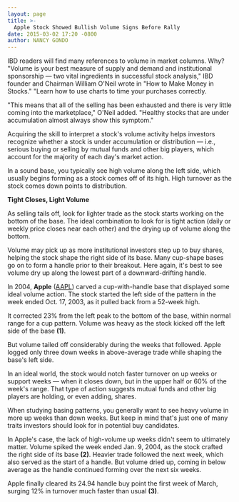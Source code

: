 ```yaml
---
layout: page
title: >-
  Apple Stock Showed Bullish Volume Signs Before Rally
date: 2015-03-02 17:20 -0800
author: NANCY GONDO
---
```





IBD readers will find many references to volume in market columns. Why? "Volume is your best measure of supply and demand and institutional sponsorship — two vital ingredients in successful stock analysis," IBD founder and Chairman William O'Neil wrote in "How to Make Money in Stocks." "Learn how to use charts to time your purchases correctly.


"This means that all of the selling has been exhausted and there is very little coming into the marketplace," O'Neil added. "Healthy stocks that are under accumulation almost always show this symptom."


Acquiring the skill to interpret a stock's volume activity helps investors recognize whether a stock is under accumulation or distribution — i.e., serious buying or selling by mutual funds and other big players, which account for the majority of each day's market action.


In a sound base, you typically see high volume along the left side, which usually begins forming as a stock comes off of its high. High turnover as the stock comes down points to distribution.


**Tight Closes, Light Volume**


As selling tails off, look for lighter trade as the stock starts working on the bottom of the base. The ideal combination to look for is tight action (daily or weekly price closes near each other) and the drying up of volume along the bottom.


Volume may pick up as more institutional investors step up to buy shares, helping the stock shape the right side of its base. Many cup-shape bases go on to form a handle prior to their breakout. Here again, it's best to see volume dry up along the lowest part of a downward-drifting handle.


In 2004, **Apple** ([AAPL](https://research.investors.com/quote.aspx?symbol=AAPL)) carved a cup-with-handle base that displayed some ideal volume action. The stock started the left side of the pattern in the week ended Oct. 17, 2003, as it pulled back from a 52-week high.


It corrected 23% from the left peak to the bottom of the base, within normal range for a cup pattern. Volume was heavy as the stock kicked off the left side of the base **(1)**.


But volume tailed off considerably during the weeks that followed. Apple logged only three down weeks in above-average trade while shaping the base's left side.


In an ideal world, the stock would notch faster turnover on up weeks or support weeks — when it closes down, but in the upper half or 60% of the week's range. That type of action suggests mutual funds and other big players are holding, or even adding, shares.


When studying basing patterns, you generally want to see heavy volume in more up weeks than down weeks. But keep in mind that's just one of many traits investors should look for in potential buy candidates.


In Apple's case, the lack of high-volume up weeks didn't seem to ultimately matter. Volume spiked the week ended Jan. 9, 2004, as the stock crafted the right side of its base **(2)**. Heavier trade followed the next week, which also served as the start of a handle. But volume dried up, coming in below average as the handle continued forming over the next six weeks.


Apple finally cleared its 24.94 handle buy point the first week of March, surging 12% in turnover much faster than usual **(3)**.




